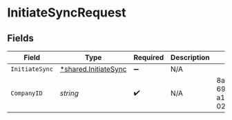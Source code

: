 # InitiateSyncRequest


## Fields

| Field                                                       | Type                                                        | Required                                                    | Description                                                 | Example                                                     |
| ----------------------------------------------------------- | ----------------------------------------------------------- | ----------------------------------------------------------- | ----------------------------------------------------------- | ----------------------------------------------------------- |
| `InitiateSync`                                              | [*shared.InitiateSync](../../models/shared/initiatesync.md) | :heavy_minus_sign:                                          | N/A                                                         |                                                             |
| `CompanyID`                                                 | *string*                                                    | :heavy_check_mark:                                          | N/A                                                         | 8a210b68-6988-11ed-a1eb-0242ac120002                        |